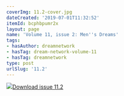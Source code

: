 ```yaml
---
coverImg: 11.2-cover.jpg
dateCreated: '2019-07-01T11:32:52'
itemId: bcphbpumr2x
layout: page
name: 'Volume 11, issue 2: Men''s Dreams'
tags:
- hasAuthor: dreamnetwork
- hasTag: dream-network-volume-11
- hasTag: dreamnetwork
type: post
urlSlug: '11.2'
---
```

<img class="card-journal-img" src="../images/11.2-rect.jpg"/><a href="../files/pdfs/Volume_11/11.2-Dream-Network-Vol-11-No-2.pdf" download="">Download issue 11.2</a>